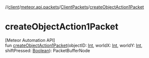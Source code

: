 //[client](../../../index.md)/[meteor.api.packets](../index.md)/[ClientPackets](index.md)/[createObjectAction1Packet](create-object-action1-packet.md)

# createObjectAction1Packet

[Meteor Automation API]\
fun [createObjectAction1Packet](create-object-action1-packet.md)(objectID: [Int](https://kotlinlang.org/api/latest/jvm/stdlib/kotlin/-int/index.html), worldX: [Int](https://kotlinlang.org/api/latest/jvm/stdlib/kotlin/-int/index.html), worldY: [Int](https://kotlinlang.org/api/latest/jvm/stdlib/kotlin/-int/index.html), shiftPressed: [Boolean](https://kotlinlang.org/api/latest/jvm/stdlib/kotlin/-boolean/index.html)): PacketBufferNode
